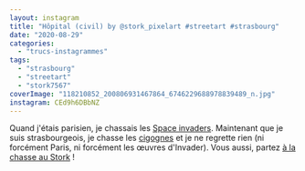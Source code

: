 ```yaml
---
layout: instagram
title: "Hôpital (civil) by @stork_pixelart #streetart #strasbourg"
date: "2020-08-29"
categories: 
  - "trucs-instagrammes"
tags: 
  - "strasbourg"
  - "streetart"
  - "stork7567"
coverImage: "118210852_200806931467864_6746229688978839489_n.jpg"
instagram: CEd9h6DBbNZ
---
```


Quand j'étais parisien, je chassais les [Space invaders](http://sitofotos.6x8.org/index.php?/category/2). Maintenant que je suis strasbourgeois, je chasse les [cigognes](https://www.6x8.org/tag/stork7567/) et je ne regrette rien (ni forcément Paris, ni forcément les œuvres d'Invader). Vous aussi, partez [à la chasse au Stork](https://www.6x8.org/2019/11/a-la-chasse-au-stork/) !
